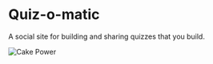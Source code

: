 Quiz-o-matic
============

A social site for building and sharing quizzes that you build.

![Cake Power](https://raw.github.com/cakephp/cakephp/master/lib/Cake/Console/Templates/skel/webroot/img/cake.power.gif)
